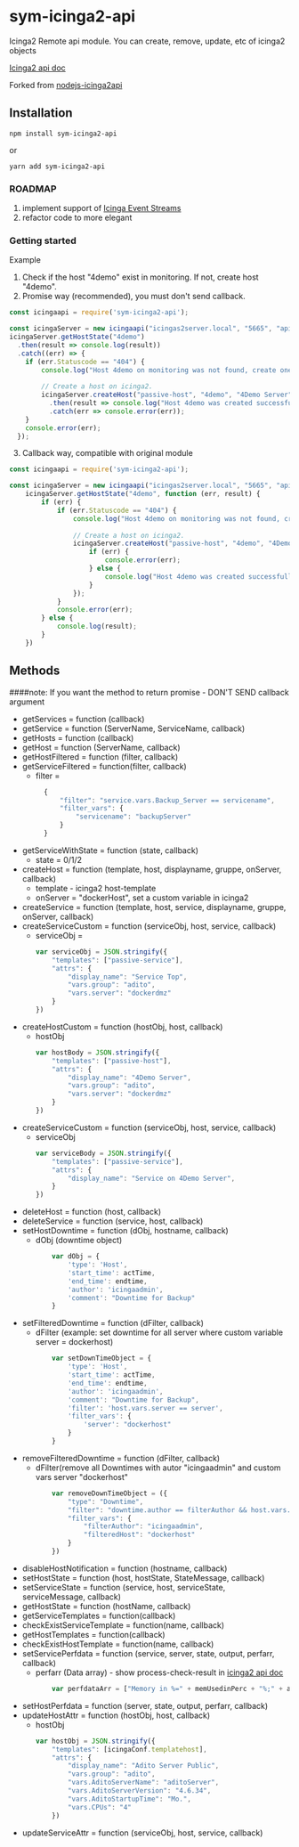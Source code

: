 # sym-icinga2-api
Icinga2 Remote api module. You can create, remove, update, etc of icinga2 objects

[Icinga2 api doc](https://docs.icinga.com/icinga2/latest/doc/module/icinga2/chapter/icinga2-api)

Forked from
[nodejs-icinga2api](https://github.com/aditosoftware/nodejs-icinga2api)

## Installation

    npm install sym-icinga2-api
or 

    yarn add sym-icinga2-api
   
    
### ROADMAP
1. implement support of [Icinga Event Streams](https://www.icinga.com/docs/icinga2/latest/doc/12-icinga2-api/#event-streams)
2. refactor code to more elegant

    
### Getting started
Example

1. Check if the host "4demo" exist in monitoring. If not, create host "4demo".
2. Promise way (recommended), you must don't send callback.

``` js
const icingaapi = require('sym-icinga2-api');

const icingaServer = new icingaapi("icingas2server.local", "5665", "apiUser", "apiUserPass");
icingaServer.getHostState("4demo")
  .then(result => console.log(result))
  .catch((err) => {
    if (err.Statuscode == "404") {
        console.log("Host 4demo on monitoring was not found, create one");
        
        // Create a host on icinga2.
        icingaServer.createHost("passive-host", "4demo", "4Demo Server", "adito", servername)
          .then(result => console.log("Host 4demo was created successfull"))
          .catch(err => console.error(err));
    }
    console.error(err);       
  });
```

3. Callback way, compatible with original module

``` js
const icingaapi = require('sym-icinga2-api');

const icingaServer = new icingaapi("icingas2server.local", "5665", "apiUser", "apiUserPass");
    icingaServer.getHostState("4demo", function (err, result) {
        if (err) {
            if (err.Statuscode == "404") {
                console.log("Host 4demo on monitoring was not found, create one");
                
                // Create a host on icinga2.
                icingaServer.createHost("passive-host", "4demo", "4Demo Server", "adito", servername, function (err, result) {
                    if (err) {
                        console.error(err);
                    } else {
                        console.log("Host 4demo was created successfull");
                    }
                });
            }
            console.error(err);
        } else {
            console.log(result);
        }
    })
```
## Methods
####note: If you want the method to return promise - DON'T SEND callback argument
 - getServices = function (callback)
 - getService = function (ServerName, ServiceName, callback)
 - getHosts = function (callback)
 - getHost = function (ServerName, callback)
 - getHostFiltered = function (filter, callback)
 - getServiceFiltered = function(filter, callback)
   * filter = 
      ```js
        {
            "filter": "service.vars.Backup_Server == servicename",
            "filter_vars": {
                "servicename": "backupServer"
            }
        }
      ```
 - getServiceWithState = function (state, callback)
    * state = 0/1/2
 - createHost = function (template, host, displayname, gruppe, onServer, callback)
    * template - icinga2 host-template
    * onServer = "dockerHost", set a custom variable in icinga2
 - createService = function (template, host, service, displayname, gruppe, onServer, callback)
 - createServiceCustom = function (serviceObj, host, service, callback)
    * serviceObj = 
        ```js
        var serviceObj = JSON.stringify({
            "templates": ["passive-service"],
            "attrs": {
                "display_name": "Service Top",
                "vars.group": "adito",
                "vars.server": "dockerdmz"
            }
        })
        ```
 - createHostCustom = function (hostObj, host, callback)
    * hostObj
        ```js
        var hostBody = JSON.stringify({
            "templates": ["passive-host"],
            "attrs": {
                "display_name": "4Demo Server",
                "vars.group": "adito",
                "vars.server": "dockerdmz"
            }
        })
        ```
 - createServiceCustom = function (serviceObj, host, service, callback)
     * serviceObj
        ```js
        var serviceBody = JSON.stringify({
            "templates": ["passive-service"],
            "attrs": {
                "display_name": "Service on 4Demo Server",
            }
        })
 - deleteHost = function (host, callback)
 - deleteService = function (service, host, callback)
 - setHostDowntime = function (dObj, hostname, callback)
    * dObj (downtime object)
        ```js
            var dObj = {
                'type': 'Host',
                'start_time': actTime,
                'end_time': endtime,
                'author': 'icingaadmin',
                'comment': "Downtime for Backup"
            }
        ```
 - setFilteredDowntime = function (dFilter, callback)
    * dFilter (example: set downtime for all server where custom variable server = dockerhost)
        ```js 
            var setDownTimeObject = {
                'type': 'Host',
                'start_time': actTime,
                'end_time': endtime,
                'author': 'icingaadmin',
                'comment': "Downtime for Backup",
                'filter': 'host.vars.server == server',
                'filter_vars': {
                    'server': "dockerhost"
                }
            }
        ```
 - removeFilteredDowntime = function (dFilter, callback)
    * dFilter(remove all Downtimes with autor "icingaadmin" and custom vars server "dockerhost"
        ```js
            var removeDownTimeObject = ({
                "type": "Downtime",
                "filter": "downtime.author == filterAuthor && host.vars.server == filteredHost",
                "filter_vars": {
                    "filterAuthor": "icingaadmin",
                    "filteredHost": "dockerhost"
                }
            })
        ```
 - disableHostNotification = function (hostname, callback)
 - setHostState = function (host, hostState, StateMessage, callback)
 - setServiceState = function (service, host, serviceState, serviceMessage, callback)
 - getHostState = function (hostName, callback)
 - getServiceTemplates = function(callback)
 - checkExistServiceTemplate = function(name, callback)
 - getHostTemplates = function(callback)
 - checkExistHostTemplate = function(name, callback)
 - setServicePerfdata = function (service, server, state, output, perfarr, callback)
    * perfarr (Data array) - show process-check-result in [icinga2 api doc](https://docs.icinga.com/icinga2/latest/doc/module/icinga2/chapter/icinga2-api)
        ```js
            var perfdataArr = ["Memory in %=" + memUsedinPerc + "%;" + aditoMemWarn + ";" + aditomemErr + ";0"]
        ```
 - setHostPerfdata = function (server, state, output, perfarr, callback)
 - updateHostAttr = function (hostObj, host, callback)
    * hostObj
        ```js
        var hostObj = JSON.stringify({
            "templates": [icingaConf.templatehost],
            "attrs": {
                "display_name": "Adito Server Public",
                "vars.group": "adito",
                "vars.AditoServerName": "aditoServer",
                "vars.AditoServerVersion": "4.6.34",
                "vars.AditoStartupTime": "Mo.",
                "vars.CPUs": "4"
            })
        ```
 - updateServiceAttr = function (serviceObj, host, service, callback)
